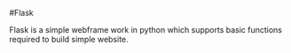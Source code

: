 #Flask



Flask is a simple webframe work in python which supports basic functions required to build simple website.